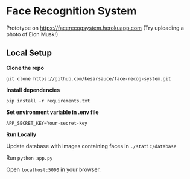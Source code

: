# Face Recognition System

Prototype on https://facerecogsystem.herokuapp.com (Try uploading a photo of Elon Musk!)

## Local Setup

**Clone the repo**

`git clone https://github.com/kesarsauce/face-recog-system.git`

**Install dependencies**

`pip install -r requirements.txt`

**Set environment variable in .env file**

```
APP_SECRET_KEY=Your-secret-key
```

**Run Locally**

Update database with images containing faces in `./static/database`

Run `python app.py`

Open `localhost:5000` in your browser.


